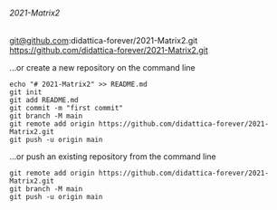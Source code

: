 ###### 2021-Matrix2

git@github.com:didattica-forever/2021-Matrix2.git
https://github.com/didattica-forever/2021-Matrix2.git


…or create a new repository on the command line
```
echo "# 2021-Matrix2" >> README.md
git init
git add README.md
git commit -m "first commit"
git branch -M main
git remote add origin https://github.com/didattica-forever/2021-Matrix2.git
git push -u origin main
```

…or push an existing repository from the command line
```
git remote add origin https://github.com/didattica-forever/2021-Matrix2.git
git branch -M main
git push -u origin main
```

